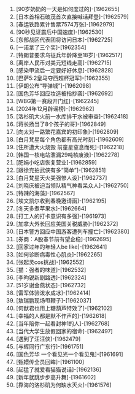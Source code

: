 
1. [90岁奶奶的一天是如何度过的]-[1962655]
1. [日本首相石破茂首次直接喊话拜登]-[1962579]
1. [春运铁路累计售票7574万张]-[1962979]
1. [90秒见证震后中国速度]-[1962530]
1. [东部战区代表团将访问日本]-[1962725]
1. [一诺拿了三个奖]-[1962354]
1. [特朗普要求乌征兵年龄降至18岁]-[1962517]
1. [离岸人民币对美元短线走高]-[1962715]
1. [感染甲流后一定要好好休息]-[1962828]
1. [巴萨5:2皇马夺西超杯冠军]-[1962355]
1. [伊朗公布“导弹城”]-[1962098]
1. [国色芳华回应妆造被指抄袭]-[1962692]
1. [WBG第一赛段开门红]-[1962245]
1. [2024年12月辟谣榜]-[1962962]
1. [洛杉矶大火前一水库排干水被审查]-[1962418]
1. [蒋长扬当了8个孩子的哥]-[1962849]
1. [向太对一路繁花嘉宾的初印象]-[1962809]
1. [白月梵星每个角色都有高光时刻]-[1962609]
1. [住所遭大火烧毁 前童星窒息而死]-[1962218]
1. [韩国一核电站泄漏29吨核废液]-[1962278]
1. [肥娟小吃店恢复营业]-[1962859]
1. [跟徐克拍武侠有多“简单”]-[1962851]
1. [白月梵星天火美强惨人设]-[1962737]
1. [刘晓庆被迫当领队精气神看呆众人]-[1962750]
1. [特辣的海藻]-[1962567]
1. [埃文凯尔收到春晚邀请函]-[1962195]
1. [冬天多煮苹果水]-[1962664]
1. [打工人的打卡意识有多强]-[1961973]
1. [加拿大外长回应美国关税威胁]-[1962372]
1. [日本警方回应中国游客遭列车撞亡]-[1962380]
1. [券商：A股春节前有望企稳]-[1962695]
1. [回家过年的年轻人be like]-[1962641]
1. [如何诊断病毒性心肌炎]-[1962265]
1. [张起灵cos挑战]-[1962552]
1. [猫：强者的味道]-[1962532]
1. [李昀锐新剧路透]-[1962324]
1. [51岁谢金燕状态]-[1962732]
1. [雷军体验泼水成冰]-[1962414]
1. [敖瑞鹏现场甩鞭子]-[1962037]
1. [何猷君也用上糖葫芦特效了]-[1962102]
1. [幸福的人都是默不作声的]-[1962618]
1. [当年陪你一起看封神1的人]-[1962768]
1. [当代大学生放假回家的宿命]-[1962497]
1. [遇到了汪汪侠]-[1962479]
1. [与辉同行广东行]-[1961751]
1. [国色芳华 一个看见光一个看见鬼]-[1961691]
1. [甄嬛传全员回眸]-[1961100]
1. [起猛了就爱看猫猫说话]-[1962136]
1. [新年就跳步步高升舞]-[1961602]
1. [靠海的洛杉矶为何缺水灭火]-[1961576]
